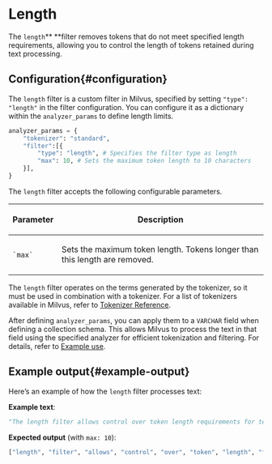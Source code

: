 # Length​

The `length`** **filter removes tokens that do not meet specified length requirements, allowing you to control the length of tokens retained during text processing.​

## Configuration​{#configuration​}

The `length` filter is a custom filter in Milvus, specified by setting `"type": "length"` in the filter configuration. You can configure it as a dictionary within the `analyzer_params` to define length limits.​

```Python
analyzer_params = {​
    "tokenizer": "standard",​
    "filter":[{​
        "type": "length", # Specifies the filter type as length​
        "max": 10, # Sets the maximum token length to 10 characters​
    }],​
}​

```

The `length` filter accepts the following configurable parameters.​

<table data-block-token="A4b8dsBito2lFHxJ9dxck6M5nJv"><thead><tr><th data-block-token="JXZbdUMSyoJb5ZxhdLGcxGE2nEh" colspan="1" rowspan="1"><p data-block-token="Id41dwlZjoLnGCxWpKJcDg0Hnyf">Parameter​</p>

</th><th data-block-token="MvZqdxMSxowjEBxCQNzcxS8TnVd" colspan="1" rowspan="1"><p data-block-token="OsHjdVSvKodZ5Ox3U1KcXbYQnBc">Description​</p>

</th></tr></thead><tbody><tr><td data-block-token="ZuZEdNiHIotOFTx3m9QcTPnWnle" colspan="1" rowspan="1"><p data-block-token="Dszdd3IDdowj5bxJyJhcP19tnng"><code>`max`</code>​</p>

</td><td data-block-token="Fx30ddBWYoyRhmxK34Kcgn1Ynjb" colspan="1" rowspan="1"><p data-block-token="MizvdmrQ2oycDjxNYrXcWqFtnXb">Sets the maximum token length. Tokens longer than this length are removed.​</p>

</td></tr></tbody></table>

The `length` filter operates on the terms generated by the tokenizer, so it must be used in combination with a tokenizer. For a list of tokenizers available in Milvus, refer to [​Tokenizer Reference](https://zilliverse.feishu.cn/wiki/Zu6vw6Aifi1gvNkqqO5cDjmtngh).​

After defining `analyzer_params`, you can apply them to a `VARCHAR` field when defining a collection schema. This allows Milvus to process the text in that field using the specified analyzer for efficient tokenization and filtering. For details, refer to [Example use](https://zilliverse.feishu.cn/wiki/H8MVwnjdgihp0hkRHHKcjBe9n5e#share-I38Md0nO2o1lw2xifGzccPpWncd).​

## Example output​{#example-output​}

Here’s an example of how the `length` filter processes text:​

**Example text**:​

```Python
"The length filter allows control over token length requirements for text processing."​

```

**Expected output** (with `max: 10`):​

```Python
["length", "filter", "allows", "control", "over", "token", "length", "for", "text"]​

```
